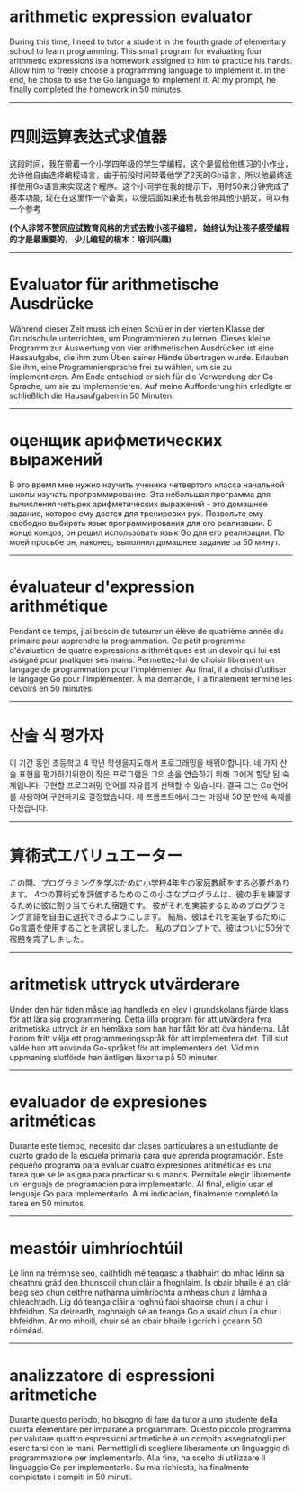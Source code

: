 # arithmetic expression evaluator

During this time, I need to tutor a student in the fourth grade of elementary school to learn programming. This small program for evaluating four arithmetic expressions is a homework assigned to him to practice his hands. Allow him to freely choose a programming language to implement it. In the end, he chose to use the Go language to implement it. At my prompt, he finally completed the homework in 50 minutes.

---
# 四则运算表达式求值器
这段时间，我在带着一个小学四年级的学生学编程，这个是留给他练习的小作业，允许他自由选择编程语言，由于前段时间带着他学了2天的Go语言，所以他最终选择使用Go语言来实现这个程序。这个小同学在我的提示下，用时50来分钟完成了基本功能, 现在在这里作一个备案，以便后面如果还有机会带其他小朋友，可以有一个参考

**(个人非常不赞同应试教育风格的方式去教小孩子编程，
 始终认为让孩子感受编程的才是最重要的，
 少儿编程的根本：培训兴趣)**

---

# Evaluator für arithmetische Ausdrücke

Während dieser Zeit muss ich einen Schüler in der vierten Klasse der Grundschule unterrichten, um Programmieren zu lernen. Dieses kleine Programm zur Auswertung von vier arithmetischen Ausdrücken ist eine Hausaufgabe, die ihm zum Üben seiner Hände übertragen wurde. Erlauben Sie ihm, eine Programmiersprache frei zu wählen, um sie zu implementieren. Am Ende entschied er sich für die Verwendung der Go-Sprache, um sie zu implementieren. Auf meine Aufforderung hin erledigte er schließlich die Hausaufgaben in 50 Minuten.

---
# оценщик арифметических выражений

В это время мне нужно научить ученика четвертого класса начальной школы изучать программирование. Эта небольшая программа для вычисления четырех арифметических выражений - это домашнее задание, которое ему дается для тренировки рук. Позвольте ему свободно выбирать язык программирования для его реализации. В конце концов, он решил использовать язык Go для его реализации. По моей просьбе он, наконец, выполнил домашнее задание за 50 минут.

---
# évaluateur d'expression arithmétique

Pendant ce temps, j'ai besoin de tuteurer un élève de quatrième année du primaire pour apprendre la programmation. Ce petit programme d'évaluation de quatre expressions arithmétiques est un devoir qui lui est assigné pour pratiquer ses mains. Permettez-lui de choisir librement un langage de programmation pour l'implémenter. Au final, il a choisi d'utiliser le langage Go pour l'implémenter. À ma demande, il a finalement terminé les devoirs en 50 minutes.

---
# 산술 식 평가자

이 기간 동안 초등학교 4 학년 학생을지도해서 프로그래밍을 배워야합니다. 네 가지 산술 표현을 평가하기위한이 작은 프로그램은 그의 손을 연습하기 위해 그에게 할당 된 숙제입니다. 구현할 프로그래밍 언어를 자유롭게 선택할 수 있습니다. 결국 그는 Go 언어를 사용하여 구현하기로 결정했습니다. 제 프롬프트에서 그는 마침내 50 분 만에 숙제를 마쳤습니다.

---
# 算術式エバリュエーター

この間、プログラミングを学ぶために小学校4年生の家庭教師をする必要があります。 4つの算術式を評価するためのこの小さなプログラムは、彼の手を練習するために彼に割り当てられた宿題です。 彼がそれを実装するためのプログラミング言語を自由に選択できるようにします。 結局、彼はそれを実装するためにGo言語を使用することを選択しました。 私のプロンプトで、彼はついに50分で宿題を完了しました。

---
# aritmetisk uttryck utvärderare

Under den här tiden måste jag handleda en elev i grundskolans fjärde klass för att lära sig programmering. Detta lilla program för att utvärdera fyra aritmetiska uttryck är en hemläxa som han har fått för att öva händerna. Låt honom fritt välja ett programmeringsspråk för att implementera det. Till slut valde han att använda Go-språket för att implementera det. Vid min uppmaning slutförde han äntligen läxorna på 50 minuter.

---
# evaluador de expresiones aritméticas

Durante este tiempo, necesito dar clases particulares a un estudiante de cuarto grado de la escuela primaria para que aprenda programación. Este pequeño programa para evaluar cuatro expresiones aritméticas es una tarea que se le asigna para practicar sus manos. Permítale elegir libremente un lenguaje de programación para implementarlo. Al final, eligió usar el lenguaje Go para implementarlo. A mi indicación, finalmente completó la tarea en 50 minutos.

---
# meastóir uimhríochtúil

Le linn na tréimhse seo, caithfidh mé teagasc a thabhairt do mhac léinn sa cheathrú grád den bhunscoil chun cláir a fhoghlaim. Is obair bhaile é an clár beag seo chun ceithre nathanna uimhríochta a mheas chun a lámha a chleachtadh. Lig dó teanga cláir a roghnú faoi shaoirse chun í a chur i bhfeidhm. Sa deireadh, roghnaigh sé an teanga Go a úsáid chun í a chur i bhfeidhm. Ar mo mhoill, chuir sé an obair bhaile i gcrích i gceann 50 nóiméad.

---
# analizzatore di espressioni aritmetiche

Durante questo periodo, ho bisogno di fare da tutor a uno studente della quarta elementare per imparare a programmare. Questo piccolo programma per valutare quattro espressioni aritmetiche è un compito assegnatogli per esercitarsi con le mani. Permettigli di scegliere liberamente un linguaggio di programmazione per implementarlo. Alla fine, ha scelto di utilizzare il linguaggio Go per implementarlo. Su mia richiesta, ha finalmente completato i compiti in 50 minuti.
